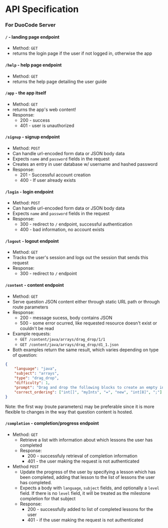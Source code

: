 # API Specification

### For DuoCode Server

#### `/` - landing page endpoint
- Method: `GET`
- returns the login page if the user if not logged in, otherwise the app

#### `/help` - help page endpoint
- Method: `GET`
- returns the help page detailing the user guide

#### `/app` - the app itself
- Method: `GET`
- returns the app's web content!
- Response:
  - 200 - success
  - 401 - user is unauthorized

#### `/signup` - signup endpoint
- Method: `POST`
- Can handle url-encoded form data or JSON body data
- Expects `name` and `password` fields in the request
- Creates an entry in user database w/ username and hashed password
- Response:
  - 201 - Successful account creation
  - 400 - If user already exists

#### `/login` - login endpoint
- Method: `POST`
- Can handle url-encoded form data or JSON body data
- Expects `name` and `password` fields in the request
- Response:
  - 300 - redirect to `/` endpoint, successful authentication
  - 400 - bad information, no account exists

#### `/logout` - logout endpoint
- Method: `GET`
- Tracks the user's session and logs out the session that sends this request
- Response:
  - 300 - redirect to `/` endpoint

#### `/content` - content endpoint
- Method: `GET`
- Serve question JSON content either through static URL path or through route parameters
- Response:
  - 200 - message sucess, body contains JSON
  - 500 - some error ocurred, like requested resource doesn't exist or couldn't be read
- Example requests:
  - `GET /content/java/arrays/drag_drop/1/1`
  - `GET /content/java/arrays/drag_drop/d1_1.json`
- Both examples return the same result, which varies depending on type of question:
```json
{
    "language": "java",
    "subject": "arrays",
    "type": "drag_drop",
    "difficulty": 1,
    "prompt": "Drag and drop the following blocks to create an empty int array of length 8 called myInts.",
    "correct_ordering": ["int[]", "myInts", "=", "new", "int[8]", ";"]
}
```
Note: the first way (route parameters) may be preferable since it is more
flexible to changes in the way that question content is hosted.

#### `/completion` - completion/progress endpoint
- Method: `GET`
  - Retrieve a list with information about which lessons the user has completed
  - Response:
    - 200 - successfuly retrieval of completion information
    - 401 - the user making the request is not authenticated
- Method `POST`
  - Update the progress of the user by specifying a lesson which has been completed,
  adding that lesson to the list of lessons the user has completed.
  - Expects a body with `language`, `subject` fields, and optionally a `level` field.
  If there is no `level` field, it will be treated as the milestone completion for
  that subject
  - Response:
    - 200 - successfully added to list of completed lessons for the user
    - 401 - if the user making the request is not authenticated